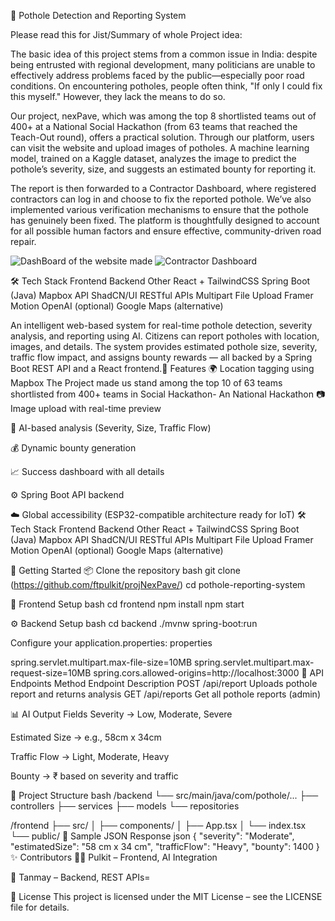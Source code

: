 🚧 Pothole Detection and Reporting System

Please read this for Jist/Summary of whole Project idea:

The basic idea of this project stems from a common issue in India: despite being entrusted with regional development, many politicians are unable to effectively address problems faced by the public—especially poor road conditions. On encountering potholes, people often think, "If only I could fix this myself." However, they lack the means to do so.

Our project, nexPave, which was among the top 8 shortlisted teams out of 400+ at a National Social Hackathon (from 63 teams that reached the Teach-Out round), offers a practical solution. Through our platform, users can visit the website and upload images of potholes. A machine learning model, trained on a Kaggle dataset, analyzes the image to predict the pothole’s severity, size, and suggests an estimated bounty for reporting it.

The report is then forwarded to a Contractor Dashboard, where registered contractors can log in and choose to fix the reported pothole. We’ve also implemented various verification mechanisms to ensure that the pothole has genuinely been fixed. The platform is thoughtfully designed to account for all possible human factors and ensure effective, community-driven road repair.


![DashBoard of the website made](https://github.com/user-attachments/assets/7968a520-f2af-4cb4-b1ee-826894db9451)
![Contractor Dashboard](https://github.com/user-attachments/assets/a162df31-7048-48f9-b60c-bc4d7ac8ccd3)


🛠️ Tech Stack
Frontend	Backend	Other
React + TailwindCSS	Spring Boot (Java)	Mapbox API
ShadCN/UI	RESTful APIs	Multipart File Upload
Framer Motion	OpenAI (optional)	Google Maps (alternative)


An intelligent web-based system for real-time pothole detection, severity analysis, and reporting using AI. Citizens can report potholes with location, images, and details. The system provides estimated pothole size, severity, traffic flow impact, and assigns bounty rewards — all backed by a Spring Boot REST API and a React frontend.📸 Features
🌍 Location tagging using Mapbox
The Project made us stand among the top 10 of 63 teams shortlisted from 400+ teams in Social Hackathon- An National Hackathon
📷 Image upload with real-time preview

🧠 AI-based analysis (Severity, Size, Traffic Flow)

💰 Dynamic bounty generation

📈 Success dashboard with all details

⚙️ Spring Boot API backend

☁️ Global accessibility (ESP32-compatible architecture ready for IoT)
🛠️ Tech Stack
Frontend	Backend	Other
React + TailwindCSS	Spring Boot (Java)	Mapbox API
ShadCN/UI	RESTful APIs	Multipart File Upload
Framer Motion	OpenAI (optional)	Google Maps (alternative)

🚀 Getting Started
📦 Clone the repository
bash
git clone (https://github.com/ftpulkit/projNexPave/)
cd pothole-reporting-system

🧩 Frontend Setup
bash
cd frontend
npm install
npm start

⚙️ Backend Setup
bash
cd backend
./mvnw spring-boot:run

Configure your application.properties:
properties

spring.servlet.multipart.max-file-size=10MB
spring.servlet.multipart.max-request-size=10MB
spring.cors.allowed-origins=http://localhost:3000
📡 API Endpoints
Method	Endpoint	Description
POST	/api/report	Uploads pothole report and returns analysis
GET	/api/reports	Get all pothole reports (admin)

📊 AI Output Fields
Severity → Low, Moderate, Severe

Estimated Size → e.g., 58cm x 34cm

Traffic Flow → Light, Moderate, Heavy

Bounty → ₹ based on severity and traffic

📁 Project Structure
bash
/backend
 └── src/main/java/com/pothole/...
     ├── controllers
     ├── services
     ├── models
     └── repositories

/frontend
 ├── src/
 │   ├── components/
 │   ├── App.tsx
 │   └── index.tsx
 └── public/
🧪 Sample JSON Response
json
{
  "severity": "Moderate",
  "estimatedSize": "58 cm x 34 cm",
  "trafficFlow": "Heavy",
  "bounty": 1400
}
✨ Contributors
👨‍💻 Pulkit – Frontend, AI Integration

🤝 Tanmay – Backend, REST APIs=


📜 License
This project is licensed under the MIT License – see the LICENSE file for details.
